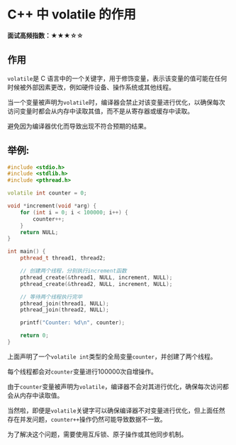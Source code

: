 # C++ 中 volatile 的作用

**面试高频指数：★★★☆☆**

## 作用

`volatile`是 C 语言中的一个关键字，用于修饰变量，表示该变量的值可能在任何时候被外部因素更改，例如硬件设备、操作系统或其他线程。

当一个变量被声明为`volatile`时，编译器会禁止对该变量进行优化，以确保每次访问变量时都会从内存中读取其值，而不是从寄存器或缓存中读取。

避免因为编译器优化而导致出现不符合预期的结果。


## 举例:

```cpp
#include <stdio.h>
#include <stdlib.h>
#include <pthread.h>

volatile int counter = 0;

void *increment(void *arg) {
    for (int i = 0; i < 100000; i++) {
        counter++;
    }
    return NULL;
}

int main() {
    pthread_t thread1, thread2;

    // 创建两个线程，分别执行increment函数
    pthread_create(&thread1, NULL, increment, NULL);
    pthread_create(&thread2, NULL, increment, NULL);

    // 等待两个线程执行完毕
    pthread_join(thread1, NULL);
    pthread_join(thread2, NULL);

    printf("Counter: %d\n", counter);

    return 0;
}

```

上面声明了一个`volatile int`类型的全局变量`counter`，并创建了两个线程。

每个线程都会对`counter`变量进行100000次自增操作。

由于`counter`变量被声明为`volatile`，编译器不会对其进行优化，确保每次访问都会从内存中读取值。

当然啦，即便是`volatile`关键字可以确保编译器不对变量进行优化，但上面任然存在并发问题，`counter++`操作仍然可能导致数据不一致。

为了解决这个问题，需要使用互斥锁、原子操作或其他同步机制。


